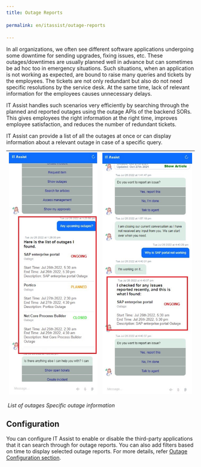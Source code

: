 ```yaml
---
title: Outage Reports

permalink: en/itassist/outage-reports

---
```


In all organizations, we often see different software applications undergoing some downtime for sending upgrades, fixing issues, etc. These outages/downtimes are usually planned well in advance but can sometimes be ad hoc too in emergency situations. Such situations, when an application is not working as expected, are bound to raise many queries and tickets by the employees. The tickets are not only redundant but also do not need specific resolutions by the service desk. At the same time, lack of relevant information for the employees causes unnecessary delays.

IT Assist handles such scenarios very efficiently by searching through the planned and reported outages using the outage APIs of the backend SORs. This gives employees the right information at the right time, improves employee satisfaction, and reduces the number of redundant tickets.

IT Assist can provide a list of all the outages at once or can display information about a relevant outage in case of a specific query.

| ![img](images\en\itassist\list-of-outages.png) | ![img](images\en\itassist\specific-outage-information.png) |
| ---------------------------------------------- | ---------------------------------------------------------- |

​								*List of outages					 											Specific outage information*

## Configuration

You can configure IT Assist to enable or disable the third-party applications that it can search through for outage reports. You can also add filters based on time to display selected outage reports. For more details, refer [Outage Configuration section](https://docs.google.com/document/d/1O_NP0HgupKwLae216EHm5madwR-Xk2dO/edit#heading=h.v4vjzonqaihq).